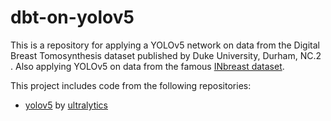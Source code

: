 # dbt-on-yolov5
This is a repository for applying a YOLOv5 network on data from the Digital Breast Tomosynthesis dataset published by Duke University, Durham, NC.2 . Also applying YOLOv5 on data from the famous [INbreast dataset](https://www.kaggle.com/datasets/ramanathansp20/inbreast-dataset).

This project includes code from the following repositories:
- [yolov5](https://github.com/ultralytics/yolov5) by [ultralytics](https://github.com/ultralytics)